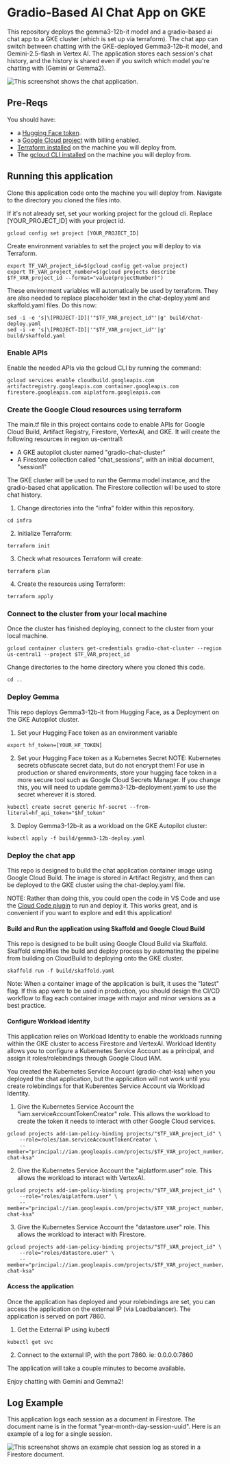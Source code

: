 # Gradio-Based AI Chat App on GKE


This repository deploys the gemma3-12b-it model and a gradio-based ai chat app to a GKE cluster (which is set up via terraform). The chat app can switch between chatting with the GKE-deployed Gemma3-12b-it model, and Gemini-2.5-flash in Vertex AI. The application stores each session's chat history, and the history is shared even if you switch which model you're chatting with (Gemini or Gemma2).


![This screenshot shows the chat application.](screenshots/UI_Screenshot.png "AI Chat Application Screenshot")

## Pre-Reqs
You should have:
* a [Hugging Face token](https://huggingface.co/docs/hub/en/security-tokens).
* a [Google Cloud project](https://developers.google.com/workspace/guides/create-project) with billing enabled.
* [Terraform installed](https://developer.hashicorp.com/terraform/tutorials/aws-get-started/install-cli) on the machine you will deploy from.
* The [gcloud CLI installed](https://cloud.google.com/sdk/docs/install) on the machine you will deploy from.

## Running this application
Clone this application code onto the machine you will deploy from. Navigate to the directory you cloned the files into.

If it's not already set, set your working project for the gcloud cli. Replace [YOUR_PROJECT_ID] with your project id.
```
gcloud config set project [YOUR_PROJECT_ID]
```

Create environment variables to set the project you will deploy to via Terraform.
```
export TF_VAR_project_id=$(gcloud config get-value project)
export TF_VAR_project_number=$(gcloud projects describe $TF_VAR_project_id --format="value(projectNumber)")
```

These environment variables will automatically be used by terraform. They are also needed to replace placeholder text in the chat-deploy.yaml and skaffold.yaml files. Do this now:
```
sed -i -e 's|\[PROJECT-ID]|'"$TF_VAR_project_id"'|g' build/chat-deploy.yaml
sed -i -e 's|\[PROJECT-ID]|'"$TF_VAR_project_id"'|g' build/skaffold.yaml
```

### Enable APIs
Enable the needed APIs via the gcloud CLI by running the command:
```
gcloud services enable cloudbuild.googleapis.com artifactregistry.googleapis.com container.googleapis.com firestore.googleapis.com aiplatform.googleapis.com
```


### Create the Google Cloud resources using terraform

The main.tf file in this project contains code to enable APIs for Google Cloud Build, Artifact Registry, Firestore, VertexAI, and GKE.
It will create the following resources in region us-central1:
* A GKE autopilot cluster named "gradio-chat-cluster"
* A Firestore collection called "chat_sessions", with an initial document, "session1"

The GKE cluster will be used to run the Gemma model instance, and the gradio-based chat application.
The Firestore collection will be used to store chat history.

1. Change directories into the "infra" folder within this repository.
```
cd infra
```

2. Initialize Terraform:
```
terraform init
```

3. Check what resources Terraform will create:
```
terraform plan
```

4. Create the resources using Terraform:
```
terraform apply
```

### Connect to the cluster from your local machine
Once the cluster has finished deploying, connect to the cluster from your local machine.
```
gcloud container clusters get-credentials gradio-chat-cluster --region us-central1 --project $TF_VAR_project_id
```

Change directories to the home directory where you cloned this code.
```
cd ..
```

### Deploy Gemma
This repo deploys Gemma3-12b-it from Hugging Face, as a Deployment on the GKE Autopilot cluster. 

1. Set your Hugging Face token as an environment variable
```
export hf_token=[YOUR_HF_TOKEN]
```

2. Set your Hugging Face token as a Kubernetes Secret
NOTE: Kubernetes secrets obfuscate secret data, but do not encrypt them! For use in production or shared environments, store your hugging face token in a more secure tool such as Google Cloud Secrets Manager. If you change this, you will need to update gemma3-12b-deployment.yaml to use the secret wherever it is stored.
```
kubectl create secret generic hf-secret --from-literal=hf_api_token="$hf_token"
```

3. Deploy Gemma3-12b-it as a workload on the GKE Autopilot cluster:
```
kubectl apply -f build/gemma3-12b-deploy.yaml
```

### Deploy the chat app
This repo is designed to build the chat application container image using Google Cloud Build. The image is stored in Artifact Registry, and then can be deployed to the GKE cluster using the chat-deploy.yaml file.

NOTE: Rather than doing this, you could open the code in VS Code and use the [Cloud Code plugin](https://cloud.google.com/code/docs/vscode/install) to run and deploy it. This works great, and is convenient if you want to explore and edit this application!

#### Build and Run the application using Skaffold and Google Cloud Build
This repo is designed to be built using Google Cloud Build via Skaffold. Skaffold simplifies the build and deploy process by automating the pipeline from building on CloudBuild to deploying onto the GKE cluster.
```
skaffold run -f build/skaffold.yaml
```

Note: When a container image of the application is built, it uses the "latest" flag. If this app were to be used in production, you should design the CI/CD workflow to flag each container image with major and minor versions as a best practice.

#### Configure Workload Identity
This application relies on Workload Identity to enable the workloads running within the GKE cluster to access Firestore and VertexAI. Workload Identity allows you to configure a Kubernetes Service Account as a principal, and assign it roles/rolebindings through Google Cloud IAM.


You created the Kubernetes Service Account (gradio-chat-ksa) when you deployed the chat application, but the application will not work until you create rolebindings for that Kuberentes Service Account via Workload Identity.


1. Give the Kubernetes Service Account the "iam.serviceAccountTokenCreator" role. This allows the workload to create the token it needs to interact with other Google Cloud services.
```
gcloud projects add-iam-policy-binding projects/"$TF_VAR_project_id" \
    --role=roles/iam.serviceAccountTokenCreator \
    --member="principal://iam.googleapis.com/projects/$TF_VAR_project_number/locations/global/workloadIdentityPools/$TF_VAR_project_id.svc.id.goog/subject/ns/default/sa/gradio-chat-ksa"
```

2. Give the Kubernetes Service Account the "aiplatform.user" role. This allows the workload to interact with VertexAI.
```
gcloud projects add-iam-policy-binding projects/"$TF_VAR_project_id" \
    --role="roles/aiplatform.user" \
    --member="principal://iam.googleapis.com/projects/$TF_VAR_project_number/locations/global/workloadIdentityPools/$TF_VAR_project_id.svc.id.goog/subject/ns/default/sa/gradio-chat-ksa"
```
3. Give the Kubernetes Service Account the "datastore.user" role. This allows the workload to interact with Firestore.
```
gcloud projects add-iam-policy-binding projects/"$TF_VAR_project_id" \
    --role="roles/datastore.user" \
    --member="principal://iam.googleapis.com/projects/$TF_VAR_project_number/locations/global/workloadIdentityPools/$TF_VAR_project_id.svc.id.goog/subject/ns/default/sa/gradio-chat-ksa"
```

#### Access the application
Once the application has deployed and your rolebindings are set, you can access the application on the external IP (via Loadbalancer). The application is served on port 7860.

1. Get the External IP using kubectl
```
kubectl get svc
```

2. Connect to the external IP, with the port 7860. ie: 0.0.0.0:7860

The application will take a couple minutes to become available.

Enjoy chatting with Gemini and Gemma2!

## Log Example
This application logs each session as a document in Firestore. The document name is in the format "year-month-day-session-uuid". Here is an example of a log for a single session.

![This screenshot shows an example chat session log as stored in a Firestore document.](screenshots/ExampleLog.png "Log Example Screenshot")